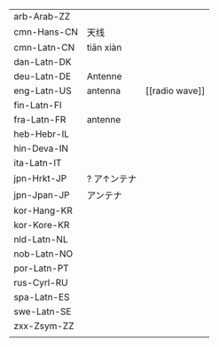 | | | |
|-|-|-|
| arb-Arab-ZZ |  |  |
| cmn-Hans-CN | 天线 |  |
| cmn-Latn-CN | tiān xiàn |  |
| dan-Latn-DK |  |  |
| deu-Latn-DE | Antenne |  |
| eng-Latn-US | antenna | [[radio wave]] |
| fin-Latn-FI |  |  |
| fra-Latn-FR | antenne |  |
| heb-Hebr-IL |  |  |
| hin-Deva-IN |  |  |
| ita-Latn-IT |  |  |
| jpn-Hrkt-JP | ? ア↑ンテナ |  |
| jpn-Jpan-JP | アンテナ |  |
| kor-Hang-KR |  |  |
| kor-Kore-KR |  |  |
| nld-Latn-NL |  |  |
| nob-Latn-NO |  |  |
| por-Latn-PT |  |  |
| rus-Cyrl-RU |  |  |
| spa-Latn-ES |  |  |
| swe-Latn-SE |  |  |
| zxx-Zsym-ZZ |  |  |
|  |  |  |
